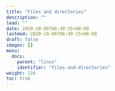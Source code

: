 ```yaml
---
title: "Files and directories"
description: ""
lead: ""
date: 2020-10-06T08:49:15+00:00
lastmod: 2020-10-06T08:49:15+00:00
draft: false
images: []
menu:
  docs:
    parent: "linux"
    identifier: "files-and-directories"
weight: 210
toc: true
---
```

